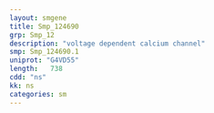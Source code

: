 ```yaml
---
layout: smgene
title: Smp_124690
grp: Smp_12
description: "voltage dependent calcium channel"
smp: Smp_124690.1
uniprot: "G4VD55"
length:   738
cdd: "ns"
kk: ns
categories: sm
---
```

